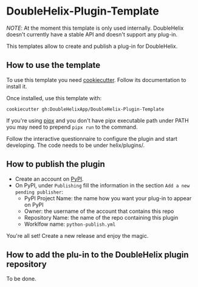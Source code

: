 # DoubleHelix-Plugin-Template
*NOTE*: At the moment this template is only used internally. DoubleHelix doesn't currently have a stable API and doesn't support any plug-in.

This templates allow to create and publish a plug-in for DoubleHelix.

## How to use the template
To use this template you need [cookiecutter](https://cookiecutter.readthedocs.io/en/stable/). Follow its documentation to install it.

Once installed, use this template with:
```
cookiecutter gh:DoubleHelixApp/DoubleHelix-Plugin-Template
```

If you're using [pipx](https://github.com/pypa/pipx) and you don't have pipx executable path under PATH you may need to prepend `pipx run` to the command.

Follow the interactive questionnaire to configure the plugin and start developing. The code needs to be under helix/plugins/<your-plugin-name>.

## How to publish the plugin
- Create an account on [PyPI](https://pypi.org/).
- On PyPI, under `Publishing` fill the information in the section `Add a new pending publisher`:
    - PyPI Project Name: the name how you want your plug-in to appear on PyPI
    - Owner: the username of the account that contains this repo
    - Repository Name: the name of the repo containing this plugin
    - Worklfow name: `python-publish.yml`

You're all set! Create a new release and enjoy the magic.

## How to add the plu-in to the DoubleHelix plugin repository

To be done.